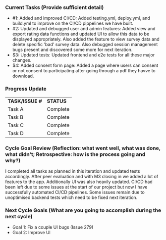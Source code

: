 

### Current Tasks (Provide sufficient detail)
  * #1: Added and improved CI/CD: Added testing.yml, deploy.yml, and build.yml to improve on the CI/CD pippelines we have built.
  * #2: Updated and debugged user and admin features: Added view and export rating data functions and updated UI to allow this data to be displayed appropriately. Also added the feature to view survey data and delete specific 'bad' survey data. Also debugged session management bugs present and discovered some more for next iteration.
  * $3: Updated tests: Updated frontend and e2e tests for all these major changes.
  * $4: Added consent form page: Added a page where users can consent or not consent to participating after going through a pdf they havve to download.

### Progress Update 
<table>
    <tr>
        <td><strong>TASK/ISSUE #</strong>
        </td>
        <td><strong>STATUS</strong>
        </td>
    </tr>
    <tr>
        <!-- Task/Issue # -->
        <td>Task A
        </td>
        <!-- Status -->
        <td>Complete
        </td>
    </tr>
    <tr>
        <!-- Task/Issue # -->
        <td>Task B
        </td>
        <!-- Status -->
        <td>Complete
        </td>
    </tr>
    <tr>
        <!-- Task/Issue # -->
        <td>Task C
        </td>
        <!-- Status -->
        <td>Complete
        </td>
    </tr>
    <tr>
        <!-- Task/Issue # -->
        <td>Task D
        </td>
        <!-- Status -->
        <td>Complete
        </td>
    </tr>
</table>

### Cycle Goal Review (Reflection: what went well, what was done, what didn't; Retrospective: how is the process going and why?)
I completed all tasks as planned in this iteration and updated tests accordingly. After peer evaluation and with M3 closing in we added a lot of features to the app. Additionally UI was also heavily updated.
CI/CD had been left due to some issues at the start of our project but now I have successfully automated CI/CD pipelines. Some issues remain due to unoptimised backend tests which need to be fixed next iteration.
### Next Cycle Goals (What are you going to accomplish during the next cycle)
  * Goal 1: Fix a couple UI bugs (Issue 279)
  * Goal 2: Improve UI 
  